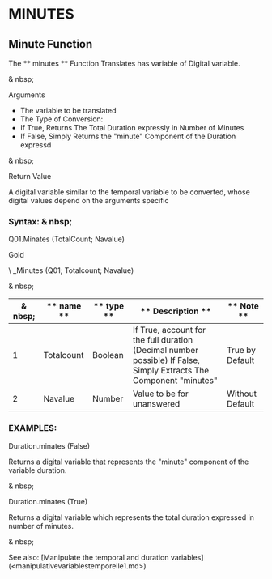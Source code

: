 # MINUTES

## Minute Function

The ** minutes ** Function Translates has variable of Digital variable.

& nbsp;

Arguments

* The variable to be translated
* The Type of Conversion:
* If True, Returns The Total Duration expressly in Number of Minutes
* If False, Simply Returns the "minute" Component of the Duration expressd

& nbsp;

Return Value

A digital variable similar to the temporal variable to be converted, whose digital values ​​depend on the arguments specific

### Syntax: & nbsp;

Q01.Minates (TotalCount; Navalue)

Gold

\ _Minutes (Q01; Totalcount; Navalue)

& nbsp;

| & nbsp; | ** name ** | ** type ** | ** Description ** | ** Note ** |
| --- | --- | --- | --- | --- |
| &#49; | Totalcount | Boolean | If True, account for the full duration (Decimal number possible) If False, Simply Extracts The Component "minutes" | True by Default |
| &#50; | Navalue | Number | Value to be for unanswered | Without Default |

### EXAMPLES:

Duration.minates (False)

Returns a digital variable that represents the "minute" component of the variable duration.

& nbsp;

Duration.minates (True)

Returns a digital variable which represents the total duration expressed in number of minutes.

& nbsp;

See also: [Manipulate the temporal and duration variables] (<manipulativevariablestemporelle1.md>)